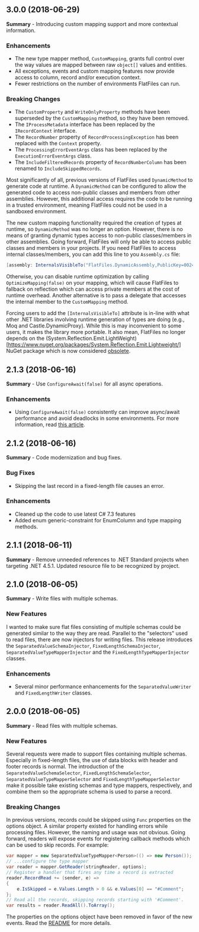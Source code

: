 ## 3.0.0 (2018-06-29)
**Summary** - Introducing custom mapping support and more contextual information.

### Enhancements
* The new type mapper method, `CustomMapping`, grants full control over the way values are mapped between raw `object[]` values and entities.
* All exceptions, events and custom mapping features now provide access to column, record and/or execution context.
* Fewer restrictions on the number of environments FlatFiles can run.

### Breaking Changes
* The `CustomProperty` and `WriteOnlyProperty` methods have been superseded by the `CustomMapping` method, so they have been removed.
* The `IProcessMetadata` interface has been replaced by the `IRecordContext` interface.
* The `RecordNumber` property of `RecordProcessingException` has been replaced with the `Context` property.
* The `ProcessingErrorEventArgs` class has been replaced by the `ExecutionErrorEventArgs` class.
* The `IncludeFilteredRecords` property of `RecordNumberColumn` has been renamed to `IncludeSkippedRecords`.

Most significantly of all, previous versions of FlatFiles used `DynamicMethod` to generate code at runtime. A `DynamicMethod` can be configured to allow the generated code to access non-public classes and members from other assemblies. However, this additional access requires the code to be running in a trusted environment, meaning FlatFiles could not be used in a sandboxed environment.

The new custom mapping functionality required the creation of types at runtime, so `DynamicMethod` was no longer an option. However, there is no means of granting dynamic types access to non-public classes/members in other assemblies. Going forward, FlatFiles will only be able to access public classes and members in your projects. If you need FlatFiles to access internal classes/members, you can add this line to you `Assembly.cs` file:

```csharp
[assembly: InternalsVisibleTo("FlatFiles.DynamicAssembly,PublicKey=00240000048000009400000006020000002400005253413100040000010001009b9e44f637b293021ec4d8625071e5fe1682eeb167c233b46314cca79bf2769606285d5d1225cba8ce1e75be9e8ab7251d17eaf2c3b00fde5eac50a0f7dc7fec2f70279ff71c72341ad2738661babfdc6792479f14fd64d841285644d5c09c2902e9467f574e0d369161caee632087c5d819c3c36f76622306b09a4f868230c1")]
```

Otherwise, you can disable runtime optimization by calling `OptimizeMapping(false)` on your mapping, which will cause FlatFiles to fallback on reflection which can access private members at the cost of runtime overhead. Another alternative is to pass a delegate that accesses the internal member to the `CustomMapping` method.

Forcing users to add the `[InternalsVisibleTo]` attribute is in-line with what other .NET libraries involving runtime generation of types are doing (e.g., Moq and Castle.DynamicProxy). While this is may inconvenient to some users, it makes the library more portable. It also mean, FlatFiles no longer depends on the (System.Reflection.Emit.LightWeight)[https://www.nuget.org/packages/System.Reflection.Emit.Lightweight/] NuGet package which is now considered [obsolete](https://github.com/dotnet/source-build/issues/532). 

## 2.1.3 (2018-06-16)
**Summary** - Use `ConfigureAwait(false)` for all async operations.

### Enhancements
* Using `ConfigureAwait(false)` consistently can improve async/await performance and avoid deadlocks in some environments. For more information, read [this article](https://msdn.microsoft.com/en-us/magazine/jj991977.aspx).

## 2.1.2 (2018-06-16)
**Summary** - Code modernization and bug fixes.

### Bug Fixes
* Skipping the last record in a fixed-length file causes an error.

### Enhancements
* Cleaned up the code to use latest C# 7.3 features
* Added enum generic-constraint for EnumColumn and type mapping methods.

## 2.1.1 (2018-06-11)
**Summary** - Remove unneeded references to .NET Standard projects when targeting .NET 4.5.1. Updated resource file to be recognized by project.

## 2.1.0 (2018-06-05)
**Summary** - Write files with multiple schemas.

### New Features
I wanted to make sure flat files consisting of multiple schemas could be generated similar to the way they are read. Parallel to the "selectors" used to read files, there are now injectors for writing files. This release introduces the `SeparatedValueSchemaInjector`, `FixedLengthSchemaInjector`, `SeparatedValueTypeMapperInjector` and the `FixedLengthTypeMapperInjector` classes.

### Enhancements
* Several minor performance enhancements for the `SeparatedValueWriter`  and `FixedLengthWriter` classes.

## 2.0.0 (2018-06-05)
**Summary** - Read files with multiple schemas.

### New Features
Several requests were made to support files containing multiple schemas. Especially in fixed-length files, the use of data blocks with header and footer records is normal. The introduction of the `SeparatedValueSchemaSelector`, `FixedLengthSchemaSelector`, `SeparatedValueTypeMapperSelector` and `FixedLengthTypeMapperSelector` make it possible take existing schemas and type mappers, respectively, and combine them so the appropriate schema is used to parse a record.

### Breaking Changes
In previous versions, records could be skipped using `Func` properties on the options object. A similar property existed for handling errors while processing files. However, the naming and usage was not obvious. Going forward, readers will expose events for registering callback methods which can be used to skip records. For example:

```csharp
var mapper = new SeparatedValueTypeMapper<Person>(() => new Person());
// ...configure the type mapper
var reader = mapper.GetReader(stringReader, options);
// Register a handler that fires any time a record is extracted
reader.RecordRead += (sender, e) =>
{
    e.IsSkipped = e.Values.Length > 0 && e.Values[0] == "#Comment";
};
// Read all the records, skipping records starting with '#Comment'.
var results = reader.ReadAll().ToArray();
```

The properties on the options object have been removed in favor of the new events. Read the [README](https://github.com/jehugaleahsa/FlatFiles/blob/master/README.md#skipping-records) for more details.